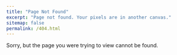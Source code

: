 ```yaml
---
title: "Page Not Found"
excerpt: "Page not found. Your pixels are in another canvas."
sitemap: false
permalink: /404.html
---
```


Sorry, but the page you were trying to view cannot be found.

